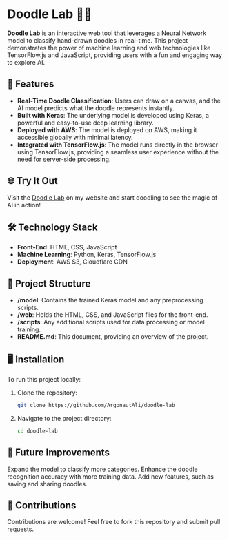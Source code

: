 # Doodle Lab 🎨✨

**Doodle Lab** is an interactive web tool that leverages a Neural Network model to classify hand-drawn doodles in real-time. This project demonstrates the power of machine learning and web technologies like TensorFlow.js and JavaScript, providing users with a fun and engaging way to explore AI.

## 🚀 Features

- **Real-Time Doodle Classification**: Users can draw on a canvas, and the AI model predicts what the doodle represents instantly.
- **Built with Keras**: The underlying model is developed using Keras, a powerful and easy-to-use deep learning library.
- **Deployed with AWS**: The model is deployed on AWS, making it accessible globally with minimal latency.
- **Integrated with TensorFlow.js**: The model runs directly in the browser using TensorFlow.js, providing a seamless user experience without the need for server-side processing.

## 🌐 Try It Out

Visit the [Doodle Lab](#https://www.alihaiderkhan.com/doodlelab.html) on my website and start doodling to see the magic of AI in action!


## 🛠️ Technology Stack

- **Front-End**: HTML, CSS, JavaScript
- **Machine Learning**: Python, Keras, TensorFlow.js
- **Deployment**: AWS S3, Cloudflare CDN

## 📂 Project Structure

- **/model**: Contains the trained Keras model and any preprocessing scripts.
- **/web**: Holds the HTML, CSS, and JavaScript files for the front-end.
- **/scripts**: Any additional scripts used for data processing or model training.
- **README.md**: This document, providing an overview of the project.

## 🖥️ Installation

To run this project locally:

1. Clone the repository:
   ```bash
   git clone https://github.com/ArgonautAli/doodle-lab
   
2. Navigate to the project directory:
    ```bash
    cd doodle-lab


## 🎯 Future Improvements
Expand the model to classify more categories.
Enhance the doodle recognition accuracy with more training data.
Add new features, such as saving and sharing doodles.


## 🤝 Contributions
Contributions are welcome! Feel free to fork this repository and submit pull requests.




